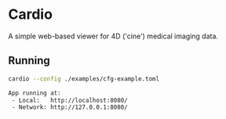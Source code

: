 # Cardio

A simple web-based viewer for 4D ('cine') medical imaging data.

## Running

```bash
cardio --config ./examples/cfg-example.toml

App running at:
 - Local:   http://localhost:8080/
 - Network: http://127.0.0.1:8080/
```
